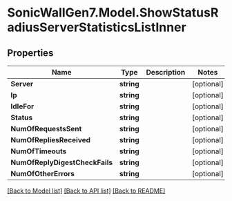 # SonicWallGen7.Model.ShowStatusRadiusServerStatisticsListInner

## Properties

Name | Type | Description | Notes
------------ | ------------- | ------------- | -------------
**Server** | **string** |  | [optional] 
**Ip** | **string** |  | [optional] 
**IdleFor** | **string** |  | [optional] 
**Status** | **string** |  | [optional] 
**NumOfRequestsSent** | **string** |  | [optional] 
**NumOfRepliesReceived** | **string** |  | [optional] 
**NumOfTimeouts** | **string** |  | [optional] 
**NumOfReplyDigestCheckFails** | **string** |  | [optional] 
**NumOfOtherErrors** | **string** |  | [optional] 

[[Back to Model list]](../README.md#documentation-for-models) [[Back to API list]](../README.md#documentation-for-api-endpoints) [[Back to README]](../README.md)

